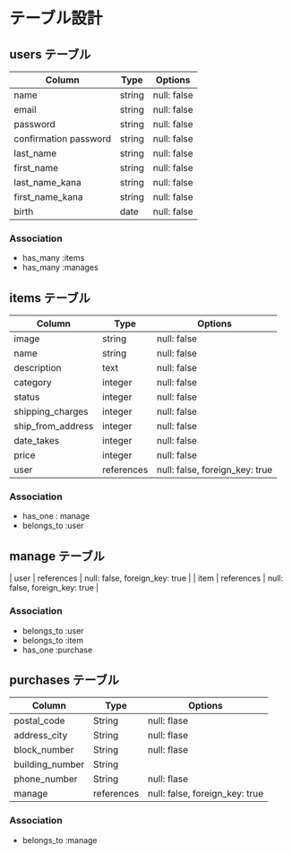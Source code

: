 # テーブル設計

## users テーブル

| Column                    | Type   | Options     |
| ------------------------- | ------ | ----------- |
| name                      | string | null: false |
| email                     | string | null: false |
| password                  | string | null: false |
| confirmation password     | string | null: false |
| last_name                 | string | null: false |
| first_name                | string | null: false |
| last_name_kana            | string | null: false |
| first_name_kana           | string | null: false |
| birth                     | date   | null: false |

### Association

- has_many :items
- has_many :manages


## items テーブル

| Column              | Type       | Options     |
| ------------------- | ---------- | ----------- |
| image               | string     | null: false |
| name                | string     | null: false |
| description         | text       | null: false |
| category            | integer    | null: false |
| status              | integer    | null: false |
| shipping_charges    | integer    | null: false |
| ship_from_address   | integer    | null: false |
| date_takes          | integer    | null: false |
| price               | integer    | null: false |
| user                | references | null: false, foreign_key: true |

### Association

- has_one : manage
- belongs_to :user

## manage テーブル

| user                   | references | null: false, foreign_key: true |
| item                   | references | null: false, foreign_key: true |

### Association

- belongs_to :user
- belongs_to :item
- has_one :purchase

## purchases テーブル

| Column                 | Type       | Options     |
| ---------------------- | -----------| ----------- |
| postal_code            | String     | null: flase |
| address_city           | String     | null: flase |
| block_number           | String     | null: flase |
| building_number        | String     |             |
| phone_number           | String     | null: flase |
| manage                 | references | null: false, foreign_key: true |


### Association

- belongs_to :manage